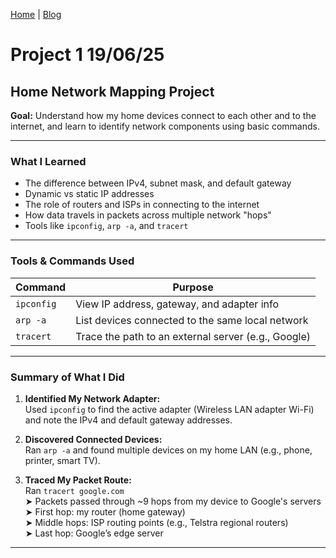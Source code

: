[Home](index.md) | [Blog](blog.md)

# Project 1 19/06/25
## Home Network Mapping Project

**Goal:** Understand how my home devices connect to each other and to the internet, and learn to identify network components using basic commands.

---

### What I Learned

- The difference between IPv4, subnet mask, and default gateway
- Dynamic vs static IP addresses
- The role of routers and ISPs in connecting to the internet
- How data travels in packets across multiple network "hops"
- Tools like `ipconfig`, `arp -a`, and `tracert`

---

### Tools & Commands Used

| Command       | Purpose                                  |
|---------------|-------------------------------------------|
| `ipconfig`    | View IP address, gateway, and adapter info |
| `arp -a`      | List devices connected to the same local network |
| `tracert`     | Trace the path to an external server (e.g., Google) |

---

### Summary of What I Did

1. **Identified My Network Adapter:**  
   Used `ipconfig` to find the active adapter (Wireless LAN adapter Wi-Fi) and note the IPv4 and default gateway addresses.  

2. **Discovered Connected Devices:**  
   Ran `arp -a` and found multiple devices on my home LAN (e.g., phone, printer, smart TV).  

3. **Traced My Packet Route:**  
   Ran `tracert google.com`  
   ➤ Packets passed through ~9 hops from my device to Google's servers  
   ➤ First hop: my router (home gateway)  
   ➤ Middle hops: ISP routing points (e.g., Telstra regional routers)  
   ➤ Last hop: Google’s edge server

---
